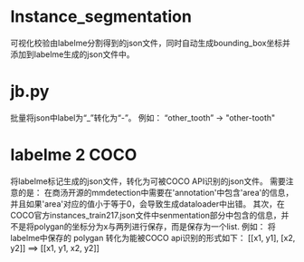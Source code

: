# Instance_segmentation

可视化校验由labelme分割得到的json文件，同时自动生成bounding_box坐标并添加到labelme生成的json文件中。

# jb.py

批量将json中label为“_”转化为“-”。
例如：
  “other_tooth” -> "other-tooth"

# labelme 2 COCO

将labelme标记生成的json文件，转化为可被COCO API识别的json文件。
需要注意的是：
在商汤开源的mmdetection中需要在'annotation'中包含'area'的信息，并且如果'area'对应的值小于等于0，会导致生成dataloader中出错。
其次，在COCO官方instances_train217.json文件中senmentation部分中包含的信息，并不是将polygan的坐标分为x与两列进行保存，而是保存为一个list.
例如：
     将labelme中保存的 polygan 转化为能被COCO api识别的形式如下：
            [[x1, y1], [x2, y2]] ==> [[x1, y1, x2, y2]]
           
